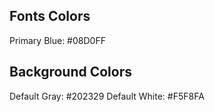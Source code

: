 ## Fonts Colors
Primary Blue: #08D0FF

## Background Colors
Default Gray: #202329
Default White: #F5F8FA